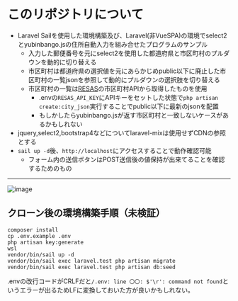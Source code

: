# このリポジトリについて
- Laravel Sailを使用した環境構築及び、Laravel(非VueSPA)の環境でselect2とyubinbango.jsの住所自動入力を組み合せたプログラムのサンプル
  - 入力した郵便番号を元にselect2を使用した都道府県と市区町村のプルダウンを動的に切り替える
  - 市区町村は都道府県の選択値を元にあらかじめpublic以下に廃止した市区町村の一覧jsonを参照して動的にプルダウンの選択肢を切り替える
  - 市区町村の一覧は[RESAS](https://opendata.resas-portal.go.jp/)の市区町村APIから取得したものを使用
    - .envの`RESAS_API_KEY`にAPIキーをセットした状態で`php artisan create:city_json`実行することでpublic以下に最新のjsonを配置
    - もしかしたらyubinbango.jsが返す市区町村と一致しないケースがあるかもしれない
- jquery,select2,bootstrap4などについてlaravel-mixは使用せずCDNの参照とする
- `sail up -d`後、`http://localhost`にアクセスすることで動作確認可能
  - フォーム内の送信ボタンはPOST送信後の値保持が出来てることを確認するためのもの

---
![image](https://user-images.githubusercontent.com/48991931/137619069-1e0d6b25-807c-4ef7-8cbe-38240d0c88c6.png)

## クローン後の環境構築手順（未検証）
```
composer install
cp .env.example .env
php artisan key:generate
wsl
vendor/bin/sail up -d
vendor/bin/sail exec laravel.test php artisan migrate
vendor/bin/sail exec laravel.test php artisan db:seed
```
.envの改行コードがCRLFだと`/.env: line 〇〇: $'\r': command not found`というエラーが出るためLFに変換しておいた方が良いかもしれない。
